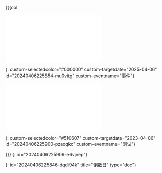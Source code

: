 {{{col
<iframe src="/widgets/DayCounter/" data-src="/widgets/DayCounter/" data-subtype="widget" border="0" frameborder="no" framespacing="0" allowfullscreen="true"></iframe>

{: custom-selectedcolor="#000000" custom-targetdate="2025-04-06" id="20240406225854-mu0vitg" custom-eventname="事件"}

<iframe src="/widgets/DayCounter/" data-src="/widgets/DayCounter/" data-subtype="widget" border="0" frameborder="no" framespacing="0" allowfullscreen="true"></iframe>

{: custom-selectedcolor="#510607" custom-targetdate="2023-04-06" id="20240406225900-pzaoqkc" custom-eventname="测试"}

}}}
{: id="20240406225906-e6vjnep"}

{: id="20240406225846-dqdi94k" title="倒数日" type="doc"}